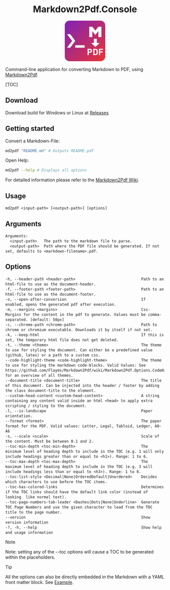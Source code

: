 <h1 align="center">Markdown2Pdf.Console</h1>

<p align="center">
  <img src="./assets/md2pdf-console.svg" alt="Logo" Width=128px/>
  <br>
</p>

Command-line application for converting Markdown to PDF, using [Markdown2Pdf](https://github.com/Flayms/Markdown2Pdf).

[TOC]

## Download

Download build for Windows or Linux at [Releases](https://github.com/Flayms/Markdown2Pdf.Console/releases/latest)

## Getting started

Convert a Markdown-File:
```sh
md2pdf "README.md" # Outputs README.pdf
```

Open Help:
```sh
md2pdf --help # Displays all options
```

For detailed information please refer to the [Markdown2Pdf Wiki](https://github.com/Flayms/Markdown2Pdf/wiki).

## Usage

```
md2pdf <input-path> [<output-path>] [options]
```

## Arguments

```
Arguments:
  <input-path>   The path to the markdown file to parse.
  <output-path>  Path where the PDF file should be generated. If not set, defaults to <markdown-filename>.pdf.
```

## Options

```
-h, --header-path <header-path>                             Path to an html-file to use as the document-header.
-f, --footer-path <footer-path>                             Path to an html-file to use as the document-footer.
-o, --open-after-conversion                                 If enabled, opens the generated pdf after execution.
-m, --margins <margins>                                     Css-Margins for the content in the pdf to generate. Values must be comma-separated. [default: 50px]
-c, --chrome-path <chrome-path>                             Path to chrome or chromium executable. Downloads it by itself if not set.
-k, --keep-html                                             If this is set, the temporary html file does not get deleted.
-t, --theme <theme>                                         The theme to use for styling the document. Can either be a predefined value (github, latex) or a path to a custom css.
--code-highlight-theme <code-highlight-theme>               The theme to use for styling the markdown code-blocks. Valid Values: See https://github.com/Flayms/Markdown2Pdf/wiki/Markdown2Pdf.Options.CodeHighlightTheme for an overview of all themes.
--document-title <document-title>                           The title of this document. Can be injected into the header / footer by adding the class document-title to the element.
--custom-head-content <custom-head-content>                 A string containing any content valid inside an html <head> to apply extra scripting / styling to the document.
-l, --is-landscape                                          Paper orientation.
--format <format>                                           The paper format for the PDF. Valid values: Letter, Legal, Tabloid, Ledger, A0-A6
-s, --scale <scale>                                         Scale of the content. Must be between 0.1 and 2.
--toc-min-depth <toc-min-depth>                             The minimum level of heading depth to include in the TOC (e.g. 1 will only include headings greater than or equal to <h1>). Range: 1 to 6.
--toc-max-depth <toc-max-depth>                             The maximum level of heading depth to include in the TOC (e.g. 3 will include headings less than or equal to <h3>). Range: 1 to 6.
--toc-list-style <Decimal|None|OrderedDefault|Unordered>    Decides which characters to use before the TOC items.
--toc-has-colored-links                                     Determines if the TOC links should have the default link color (instead of looking  like normal text).
--toc-page-numbers-tab-leader <Dashes|Dots|None|Underline>  Generate TOC Page Numbers and use the given character to lead from the TOC title to the page number.
--version                                                   Show version information
-?, -h, --help                                              Show help and usage information
```

> [!NOTE]  
> Note: setting any of the --toc options will cause a TOC to be generated within the placeholders.

> [!TIP]
> All the options can also be directly embedded in the Markdown with a YAML front matter block. See [Example](https://github.com/Flayms/Markdown2Pdf/wiki/Markdown2Pdf.Markdown2PdfConverter#examples-1).

